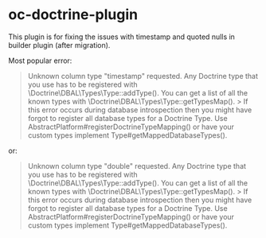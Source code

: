 # oc-doctrine-plugin

This plugin is for fixing the issues with timestamp and quoted nulls in builder plugin (after migration).

Most popular error:

> Unknown column type "timestamp" requested. Any Doctrine type that you use has to be registered with \Doctrine\DBAL\Types\Type::addType(). You can get a list of all the known types with \Doctrine\DBAL\Types\Type::getTypesMap(). > If this error occurs during database introspection then you might have forgot to register all database types for a Doctrine Type. 
> Use AbstractPlatform#registerDoctrineTypeMapping() or have your custom types implement Type#getMappedDatabaseTypes().

or:

> Unknown column type "double" requested. Any Doctrine type that you use has to be registered with \Doctrine\DBAL\Types\Type::addType(). You can get a list of all the known types with \Doctrine\DBAL\Types\Type::getTypesMap(). > If this error occurs during database introspection then you might have forgot to register all database types for a Doctrine Type. 
> Use AbstractPlatform#registerDoctrineTypeMapping() or have your custom types implement Type#getMappedDatabaseTypes().
